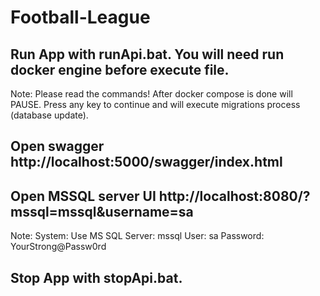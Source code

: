 # Football-League
## Run App with runApi.bat. You will need run docker engine before execute file.

Note: Please read the commands! After docker compose is done will PAUSE. Press any key to continue and will execute migrations process (database update). 

## Open swagger http://localhost:5000/swagger/index.html
## Open MSSQL server UI http://localhost:8080/?mssql=mssql&username=sa
Note:   System: Use MS SQL 
        Server: mssql
        User: sa
        Password: YourStrong@Passw0rd


## Stop App with stopApi.bat.

<!-- # Migrations:
## create 
dotnet ef migrations add <Migation-Name> --project ./Infrastructure/Infrastructure.csproj --startup-project  ./Startup/startup.csproj
## update db
dotnet ef database update --project ./Infrastructure/Infrastructure.csproj --startup-project  ./Startup/startup.csproj -->
